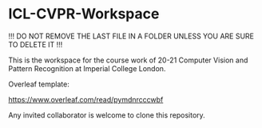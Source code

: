 # ICL-CVPR-Workspace
!!! DO NOT REMOVE THE LAST FILE IN A FOLDER UNLESS YOU ARE SURE TO DELETE IT !!!

This is the workspace for the course work of 20-21 Computer Vision and Pattern Recognition at Imperial College London.

Overleaf template:

https://www.overleaf.com/read/pymdnrcccwbf

Any invited collaborator is welcome to clone this repository.
